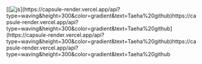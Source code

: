 [[![js]([https://img.shields.io/badge/JavaScript-F7DF1E?style=for-the-badge&logo=JavaScript&logoColor=white](https://img.shields.io/badge/Python-3776AB?style=for-the-badge&logo=python&logoColor=white)https://img.shields.io/badge/Python-3776AB?style=for-the-badge&logo=python&logoColor=white)](https://capsule-render.vercel.app/api?type=waving&height=300&color=gradient&text=Taeha%20github)https://capsule-render.vercel.app/api?type=waving&height=300&color=gradient&text=Taeha%20github](https://capsule-render.vercel.app/api?type=waving&height=300&color=gradient&text=Taeha%20github)https://capsule-render.vercel.app/api?type=waving&height=300&color=gradient&text=Taeha%20github
